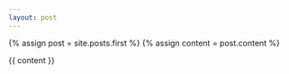 ```yaml
---
layout: post
---
```


  {% assign post = site.posts.first %}
  {% assign content = post.content %}
  
  {{ content }}
